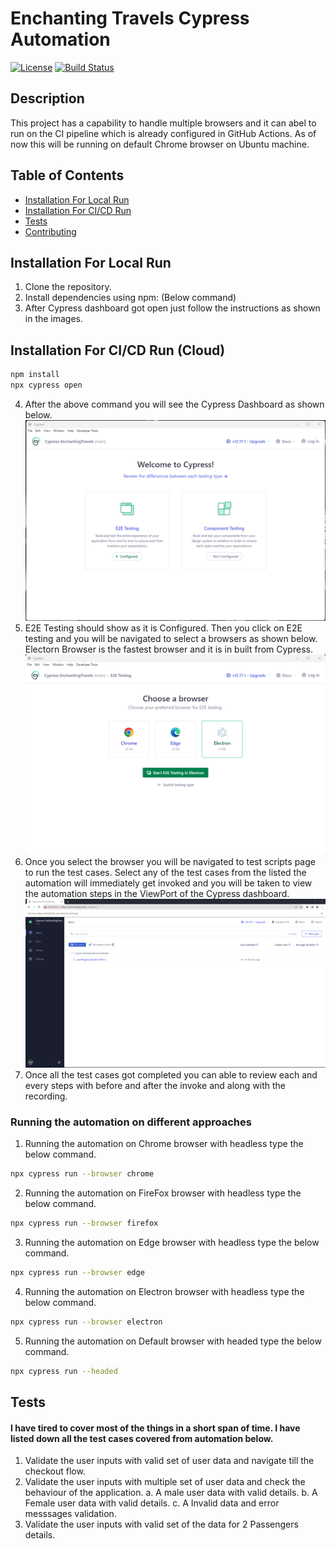 # Enchanting Travels Cypress Automation

[![License](https://img.shields.io/badge/license-MIT-blue.svg)](LICENSE)
[![Build Status](https://travis-ci.org/yourusername/projectname.svg?branch=master)](https://github.com/Sunil-Kumar-M/Cypress-EnchantingTravels/tree/main)

## Description

This project has a capability to handle multiple browsers and it can abel to run on the CI pipeline which is already configured in GitHub Actions. As of now this will be running on default Chrome browser on Ubuntu machine.

## Table of Contents

- [Installation For Local Run](#InstallationForLocalRun)
- [Installation For CI/CD Run](#InstallationForCloudRun)
- [Tests](#tests)
- [Contributing](#contributing)

## Installation For Local Run

1. Clone the repository.
2. Install dependencies using npm: (Below command)
3. After Cypress dashboard got open just follow the instructions as shown in the images.

## Installation For CI/CD Run (Cloud)


```bash
npm install
npx cypress open
```
4. After the above command you will see the Cypress Dashboard as shown below.
![Alt CypressDashboard](.//cypress/SupportDocs/cypressDashboard.png)
5. E2E Testing should show as it is Configured. Then you click on E2E testing and you will be navigated to select a browsers as shown below. Electorn Browser is the fastest browser and it is in built from Cypress.
![Alt BrowserSections](.//cypress/SupportDocs/cypressBrowsers.png)
6. Once you select the browser you will be navigated to test scripts page to run the test cases. Select any of the test cases from the listed the automation will immediately get invoked and you will be taken to view the automation steps in the ViewPort of the Cypress dashboard.
![Alt ViewPortDashboard](.//cypress/SupportDocs/AutomationInitScreen.png)
7. Once all the test cases got completed you can able to review each and every steps with before and after the invoke and along with the recording.

### Running the automation on different approaches
1. Running the automation on Chrome browser with headless type the below command.
```bash
npx cypress run --browser chrome
```
2. Running the automation on FireFox browser with headless type the below command.
```bash
npx cypress run --browser firefox
```
3. Running the automation on Edge browser with headless type the below command.
```bash
npx cypress run --browser edge
```
4. Running the automation on Electron browser with headless type the below command.
```bash
npx cypress run --browser electron
```
5. Running the automation on Default browser with headed type the below command.
```bash
npx cypress run --headed
```

## Tests
#### I have tired to cover most of the things in a short span of time. I have listed down all the test cases covered from automation below.
1. Validate the user inputs with valid set of user data and navigate till the checkout flow.
2. Validate the user inputs with multiple set of user data and check the behaviour of the application.
    a. A male user data with valid details.
    b. A Female user data with valid details.
    c. A Invalid data and error messsages validation.
3. Validate the user inputs with valid set of the data for 2 Passengers details. 